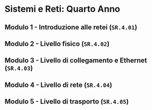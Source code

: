# Sistemi e Reti: Quarto Anno

## Modulo 1 - Introduzione alle retei (`SR.4.01`)

## Modulo 2 - Livello fisico (`SR.4.02`)

## Modulo 3 - Livello di collegamento e Ethernet (`SR.4.03`)

## Modulo 4 - Livello di rete (`SR.4.04`)

## Modulo 5 - Livello di trasporto (`SR.4.05`)